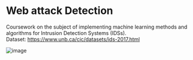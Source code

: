 # Web attack Detection
Coursework on the subject of implementing machine learning methods and algorithms for Intrusion Detection Systems (IDSs).<br>
Dataset: https://www.unb.ca/cic/datasets/ids-2017.html <br>

![image](https://user-images.githubusercontent.com/61504076/206624874-5b2ba0d9-5756-40c9-b86c-3e2912730f5b.png)
